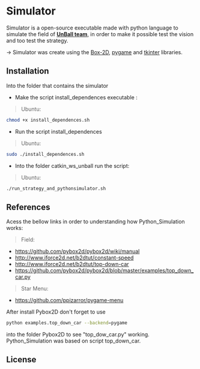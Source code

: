 # Simulator #

Simulator is a open-source executable made with python language to simulate the field of **[UnBall team](http://equipeunball.com.br/)**, in order to make it possible test the vision and too test the strategy.

-> Simulator was create using the [Box-2D](https://github.com/pybox2d/pybox2d), [pygame](https://www.pygame.org/news) and [tkinter](https://docs.python.org/3/library/tk.html) libraries.

## Installation ##
Into the folder that contains the simulator

* Make the script install_dependences executable :

>Ubuntu:
    
```bash
chmod +x install_dependences.sh
```

* Run the script install_dependences

>Ubuntu:

```bash 
sudo ./install_dependences.sh
```

* Into the folder catkin_ws_unball run the script:

> Ubuntu: 

```bash 
./run_strategy_and_pythonsimulator.sh
```

## References ##
Acess the bellow links in order to understanding how Python_Simulation works:

> Field:

- https://github.com/pybox2d/pybox2d/wiki/manual
- http://www.iforce2d.net/b2dtut/constant-speed
- http://www.iforce2d.net/b2dtut/top-down-car
- https://github.com/pybox2d/pybox2d/blob/master/examples/top_down_car.py
 
> Star Menu:

- https://github.com/ppizarror/pygame-menu

After install Pybox2D don't forget to use 
```bash 
python examples.top_down_car --backend=pygame
```
into the folder Pybox2D to see "top_dow_car.py" working.
Python_Simulation was based on script top_down_car.

## License ##

